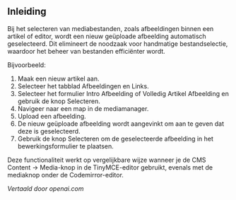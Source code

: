 <!-- Filename: J5.x:Add_a_class_selector_to_the_create_link_dialog / Display title: Selecteer laatste bestand -->

## Inleiding

Bij het selecteren van mediabestanden, zoals afbeeldingen binnen een artikel of editor, wordt een nieuw geüploade afbeelding automatisch geselecteerd. Dit elimineert de noodzaak voor handmatige bestandselectie, waardoor het beheer van bestanden efficiënter wordt.

Bijvoorbeeld:

1. Maak een nieuw artikel aan.
2. Selecteer het tabblad Afbeeldingen en Links.
3. Selecteer het formulier Intro Afbeelding of Volledig Artikel Afbeelding en gebruik de knop Selecteren.
3. Navigeer naar een map in de mediamanager.
4. Upload een afbeelding.
5. De nieuw geüploade afbeelding wordt aangevinkt om aan te geven dat deze is geselecteerd.
6. Gebruik de knop Selecteren om de geselecteerde afbeelding in het bewerkingsformulier te plaatsen.

Deze functionaliteit werkt op vergelijkbare wijze wanneer je de CMS Content -> Media-knop in de TinyMCE-editor gebruikt, evenals met de mediaknop onder de Codemirror-editor.

*Vertaald door openai.com*

